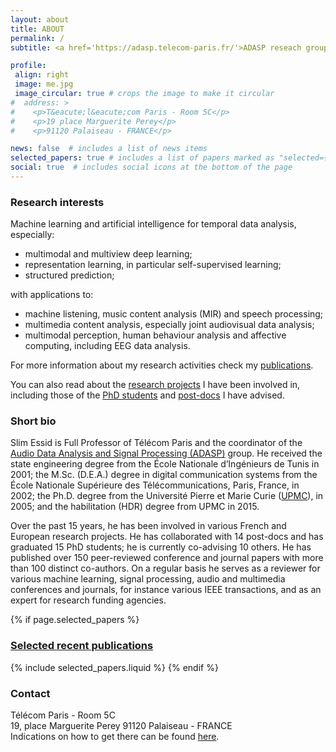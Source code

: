 ```yaml
---
layout: about
title: ABOUT
permalink: /
subtitle: <a href='https://adasp.telecom-paris.fr/'>ADASP reseach group </a> | <a href='https://www.telecom-paris.fr/en/research/laboratories/information-processing-and-communication-laboratory-ltci/research-teams/signal-statistics-learning'>S²A team</a> | <a href='https://www.telecom-paris.fr/fr/recherche/laboratoires/laboratoire-traitement-et-communication-de-linformation-ltci'>LTCI lab</a> | <a href='https://www.telecom-paris.fr/'>T&eacute;l&eacute;com Paris</a> | <a href='https://www.ip-paris.fr/en'>Institut Polytechnique de Paris</a>

profile:
 align: right
 image: me.jpg
 image_circular: true # crops the image to make it circular
#  address: >
#    <p>T&eacute;l&eacute;com Paris - Room 5C</p>
#    <p>19 place Marguerite Perey</p>
#    <p>91120 Palaiseau - FRANCE</p>

news: false  # includes a list of news items
selected_papers: true # includes a list of papers marked as "selected={true}"
social: true  # includes social icons at the bottom of the page
---
```


### Research interests

Machine learning and artificial intelligence for temporal data analysis, especially:

- multimodal and multiview deep learning;
- representation learning, in particular self-supervised learning;
- structured prediction;

with applications to:

- machine listening, music content analysis (MIR) and speech processing;
- multimedia content analysis, especially joint audiovisual data analysis;
- multimodal perception, human behaviour analysis and affective
computing, including EEG data analysis.

For more information about my research activities check my [publications](publications).
<!-- [research software](), [demos](), or [educational material]() I have contributed to.  -->
You can also read about the [research projects](projects) I have been involved in, including those of the [PhD students](people) and [post-docs](people#) I have advised.

### Short bio

Slim Essid is Full Professor of Télécom Paris and the coordinator of the [Audio Data Analysis and Signal Processing (ADASP)](https://adasp.telecom-paris.fr) group. He received the state engineering degree from the École Nationale d’Ingénieurs de Tunis in 2001; the M.Sc. (D.E.A.) degree in digital communication systems from the École Nationale Supérieure des Télécommunications, Paris, France, in 2002; the Ph.D. degree from the Université Pierre et Marie Curie ([UPMC](http://www.upmc.fr/en/)), in 2005; and the habilitation (HDR) degree from UPMC in 2015.

Over the past 15 years, he has been involved in various French and European research projects. He has collaborated with 14 post-docs and has graduated 15 PhD students; he is currently co-advising 10 others.
He has published over 150 peer-reviewed conference and journal papers with more than 100 distinct co-authors. On a regular basis he serves as a reviewer for various machine learning, signal processing, audio and multimedia conferences and journals, for instance various IEEE transactions, and as an expert for research funding agencies.


<!-- among which are Quaero, EU Networks of Excellence FP6-Kspace and FP7-3DLife, and collaborative projects FP7-REVERIE and FP7-LASIE. -->

<!-- Selected papers -->
{% if page.selected_papers %}
  <h3>
    <a href="{{ '/publications/' | relative_url }}" style="color: inherit">Selected recent publications</a>
  </h3>
  {% include selected_papers.liquid %}
{% endif %}

<h3> Contact </h3>
<p>
  Télécom Paris - Room 5C <br/>
  19, place Marguerite Perey  91120 Palaiseau - FRANCE <br/>
  Indications on how to get there can be found <a href="https://www.telecom-paris.fr/en/campus/campus-life/maps-directions" target="_blank"> here</a>.
</p>
